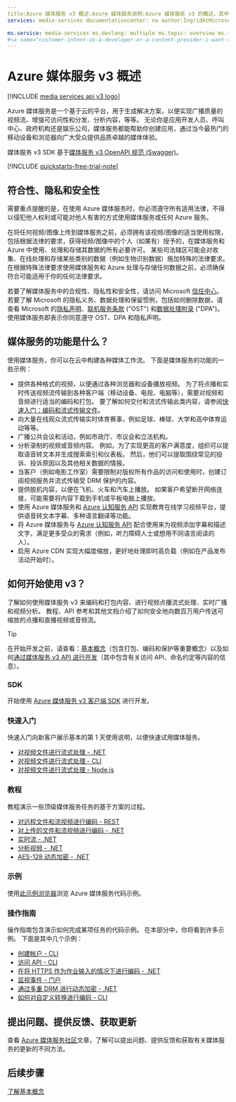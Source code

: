 ```yaml
---
title:Azure 媒体服务 v3 概述:Azure 媒体服务说明:Azure 媒体服务 v3 的概述，其中包含指向快速入门、教程和代码示例的链接。
services: media-services documentationcenter: na author:IngridAtMicrosoft manager: femila editor: '' tags: '' keywords: azure media services, stream, broadcast, live, offline

ms.service: media-services ms.devlang: multiple ms.topic: overview ms.tgt_pltfrm: multiple ms.workload: media ms.date: 3/10/2021 ms.author: inhenkel ms.custom: mvc
#<a name="customer-intent-as-a-developer-or-a-content-provider-i-want-to-encode-stream-on-demand-or-live-analyze-my-media-content-so-that-my-customers-can-view-the-content-on-a-wide-variety-of-browsers-and-devices-gain-valuable-insights-from-recorded-content"></a>客户意向:作为开发人员或内容提供商，我希望编码、流式传输（按需或实时）和分析媒体内容，使我的客户能够在各种浏览器和设备上查看内容，通过记录的内容获得有价值的见解。
---
```


# <a name="azure-media-services-v3-overview"></a>Azure 媒体服务 v3 概述

[!INCLUDE [media services api v3 logo](./includes/v3-hr.md)]

Azure 媒体服务是一个基于云的平台，用于生成解决方案，以便实现广播质量的视频流、增强可访问性和分发、分析内容，等等。 无论你是应用开发人员、呼叫中心、政府机构还是娱乐公司，媒体服务都能帮助你创建应用，通过当今最热门的移动设备和浏览器向广大受众提供品质卓越的媒体体验。

媒体服务 v3 SDK 基于[媒体服务 v3 OpenAPI 规范 (Swagger)](https://aka.ms/ams-v3-rest-sdk)。

[!INCLUDE [quickstarts-free-trial-note](../../../includes/quickstarts-free-trial-note.md)]

## <a name="compliance-privacy-and-security"></a>符合性、隐私和安全性

需要重点提醒的是，在使用 Azure 媒体服务时，你必须遵守所有适用法律，不得以侵犯他人权利或可能对他人有害的方式使用媒体服务或任何 Azure 服务。

在将任何视频/图像上传到媒体服务之前，必须拥有该视频/图像的适当使用权限，包括根据法律的要求，获得视频/图像中的个人（如果有）授予的，在媒体服务和 Azure 中使用、处理和存储其数据的所有必要许可。 某些司法辖区可能会对收集、在线处理和存储某些类别的数据（例如生物识别数据）施加特殊的法律要求。 在根据特殊法律要求使用媒体服务和 Azure 处理与存储任何数据之前，必须确保符合可能适用于你的任何法律要求。

若要了解媒体服务中的合规性、隐私性和安全性，请访问 Microsoft [信任中心](https://www.microsoft.com/trust-center/?rtc=1)。 若要了解 Microsoft 的隐私义务、数据处理和保留惯例，包括如何删除数据，请查看 Microsoft 的[隐私声明](https://privacy.microsoft.com/PrivacyStatement)、[联机服务条款](https://www.microsoft.com/licensing/product-licensing/products?rtc=1) ("OST") 和[数据处理附录](https://www.microsoftvolumelicensing.com/DocumentSearch.aspx?Mode=3&DocumentTypeId=67) ("DPA")。 使用媒体服务即表示你同意遵守 OST、DPA 和隐私声明。
 
## <a name="what-can-i-do-with-media-services"></a>媒体服务的功能是什么？

使用媒体服务，你可以在云中构建各种媒体工作流。 下面是媒体服务的功能的一些示例：

* 提供各种格式的视频，以便通过各种浏览器和设备播放视频。 为了将点播和实时传送视频流传输到各种客户端（移动设备、电视、电脑等），需要对视频和音频进行适当的编码和打包。 要了解如何交付和流式传输此类内容，请参阅[快速入门：编码和流式传输文件](stream-files-dotnet-quickstart.md)。
* 向大量在线观众流式传输实时体育赛事，例如足球、棒球、大学和高中体育运动等等。
* 广播公共会议和活动，例如市政厅、市议会和立法机构。
* 分析录制的视频或音频内容。 例如，为了实现更高的客户满意度，组织可以提取语音转文本并生成搜索索引和仪表板。 然后，他们可以提取围绕常见的投诉、投诉原因以及其他相关数据的情报。
* 当客户（例如电影工作室）需要限制对版权所有作品的访问和使用时，创建订阅视频服务并流式传输受 DRM 保护的内容。
* 提供脱机内容，以便在飞机、火车和汽车上播放。 如果客户希望断开网络连接，可能需要将内容下载到手机或平板电脑上播放。
* 使用 Azure 媒体服务和 [Azure 认知服务 API](../../index.yml?pivot=products&panel=ai) 实现教育在线学习视频平台，提供语音转文本字幕、多种语言翻译等功能。
* 将 Azure 媒体服务与 [Azure 认知服务 API](../../index.yml?pivot=products&panel=ai) 配合使用来为视频添加字幕和描述文字，满足更多受众的需求（例如，听力障碍人士或想用不同语言阅读的人）。
* 启用 Azure CDN 实现大幅度缩放，更好地处理即时高负载（例如在产品发布活动开始时）。

## <a name="how-can-i-get-started-with-v3"></a>如何开始使用 v3？

了解如何使用媒体服务 v3 来编码和打包内容、进行视频点播流式处理、实时广播和视频分析。 教程、API 参考和其他文档介绍了如何安全地向数百万用户传送可缩放的点播和直播视频或音频流。

> [!TIP]
> 在开始开发之前，请查看：[基本概念](concepts-overview.md)（包含打包、编码和保护等重要概念）以及如何[通过媒体服务 v3 API 进行开发](media-services-apis-overview.md)（其中包含有关访问 API、命名约定等内容的信息）。

### <a name="sdks"></a>SDK

开始使用 [Azure 媒体服务 v3 客户端 SDK](media-services-apis-overview.md#sdks) 进行开发。

### <a name="quickstarts"></a>快速入门  

快速入门向新客户展示基本的第 1 天使用说明，以便快速试用媒体服务。

* [对视频文件进行流式处理 - .NET](stream-files-dotnet-quickstart.md)
* [对视频文件进行流式处理 - CLI](stream-files-cli-quickstart.md)
* [对视频文件进行流式处理 - Node.js](stream-files-nodejs-quickstart.md)

### <a name="tutorials"></a>教程

教程演示一些顶级媒体服务任务的基于方案的过程。

* [对远程文件和流视频进行编码 - REST](stream-files-tutorial-with-rest.md)
* [对上传的文件和流视频进行编码 - .NET](stream-files-tutorial-with-api.md)
* [实时流 - .NET](stream-live-tutorial-with-api.md)
* [分析视频 - .NET](analyze-videos-tutorial.md)
* [AES-128 动态加密 - .NET](drm-playready-license-template-concept.md)

### <a name="samples"></a>示例

使用[此示例浏览器](/samples/browse/?products=azure-media-services)浏览 Azure 媒体服务代码示例。

### <a name="how-to-guides"></a>操作指南

操作指南包含演示如何完成某项任务的代码示例。 在本部分中，你将看到许多示例。 下面是其中几个示例：

* [创建帐户 - CLI](./account-create-how-to.md)
* [访问 API - CLI](./access-api-howto.md)
* [在将 HTTPS 作为作业输入的情况下进行编码 - .NET](job-input-from-http-how-to.md)  
* [监视事件 - 门户](monitoring/monitor-events-portal-how-to.md)
* [通过多重 DRM 进行动态加密 - .NET](drm-protect-with-drm-tutorial.md) 
* [如何对自定义转换进行编码 - CLI](transform-custom-preset-cli-how-to.md)

## <a name="ask-questions-give-feedback-get-updates"></a>提出问题、提供反馈、获取更新

查看 [Azure 媒体服务社区](media-services-community.md)文章，了解可以提出问题、提供反馈和获取有关媒体服务的更新的不同方法。

## <a name="next-steps"></a>后续步骤

[了解基本概念](concepts-overview.md)

